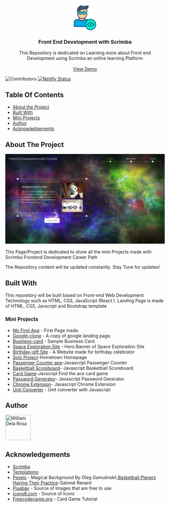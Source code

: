 <p align="center">
  <a href="https://github.com/william1220/front-end-development-with-scrimba">
    <img src="/img/icons8-developer-64.png" alt="Logo" width="80" height="80">
  </a>


  <h3 align="center">Front End Development with Scrimba</h3>

  <p align="center">
    This Repository is dedicated on Learning more about Front end Development using Scrimba an  online learning Platform
    <br/>
    <br/>
    <a align="center" href="https://front-end-with-scrimba.netlify.app/" target="_blank">View Demo</a>

  </p>
</p>

![Contributors](https://img.shields.io/github/contributors/william1220/front-end-development-with-scrimba?color=dark-green)
[![Netlify Status](https://api.netlify.com/api/v1/badges/1fede897-733a-40a6-8871-39f6dcc1d19a/deploy-status)](https://app.netlify.com/sites/front-end-with-scrimba/deploys)

## Table Of Contents

* [About the Project](#about-the-project)
* [Built With](#built-with)
* [Mini Projects](#mini-projects)
* [Author](#author)
* [Acknowledgements](#acknowledgements)

## About The Project

![Screen Shot](img/Front-end-Scrimba2.png)

This Page/Project is dedicated to show all the mini Projects made with Scrimba Frontend Development Career Path

The Repository content will be updated constantly. Stay Tune for updates!

## Built With

This repository will be built based on Front-end Web Development Technology such as HTML, CSS, JavaScript (React ). Landing Page is made of HTML, CSS, Javscript and Bootstrap template

### Mini Projects
* [My First App](https://front-end-with-scrimba.netlify.app/my-first-page/first.html) - First Page made.
* [Google-clone](https://front-end-with-scrimba.netlify.app/google-clone/google-clone.html) - A copy of google landing page.
* [Business-card](https://front-end-with-scrimba.netlify.app/business%20card/business-card) - Sample Business Card.
* [Space Exploration Site](https://front-end-with-scrimba.netlify.app/space%20exploration%20site/space-exploration) - Hero Banner of Space Exploration Site
* [Birthday-gift Site](https://front-end-with-scrimba.netlify.app/birthday%20site/birthday-site) - A Website made for birthday celebrator
* [Solo Project](https://front-end-with-scrimba.netlify.app/hometown%20homepage/berlin.html)-Hometown Homepage
* [Passenger Counter app](https://front-end-with-scrimba.netlify.app/passenger-counter/passenger-counter.html)-Javascript Passenger Counter
* [Basketball Scoreboard](https://front-end-with-scrimba.netlify.app/basketball-scoreboard/basketball-scoreboard)- Javascript Basketball Scoreboard
* [Card Game](https://front-end-with-scrimba.netlify.app/card-game/card-game)-Javscript Find the ace card game
* [Password Generator](https://front-end-with-scrimba.netlify.app/password-generator/password-gen)- Javascript Password Generator
* [Chrome Extension](#)- Javascript Chrome Extension
* [Unit Converter](#) - Unit converter with Javascript

## Author

[//]: contributor-faces

<a href="https://github.com/william1220"><img src="https://avatars.githubusercontent.com/u/23138486?v=4" title="William Dela Rosa" width="80" height="80"></a>

[//]: contributor-faces

## Acknowledgements

* [Scrimba](https://scrimba.com/)
* [Templatemo](https://templatemo.com/)
* [Pexels](https://www.pexels.com/) - Magical Background By Oleg Gamulinskii,[Basketball Players Having Their Practice]( https://www.pexels.com/video/basketball-players-having-their-practice-1585618/)-Salomé Renard
* [Pixabay](https://pixabay.com/) - Source of Images that are free to use
* [icons8.com](https://icons8.com/) - Source of Icons
* [Freecodecamp.org](#) - Card Game Tutorial
